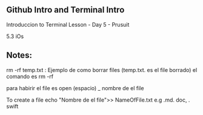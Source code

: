 ## Github Intro and Terminal Intro

Introduccion to Terminal Lesson - Day 5 - Prusuit 

5.3 iOs 

## Notes:

rm -rf temp.txt  : Ejemplo de como borrar files (temp.txt. es el file borrado) el comando es rm -rf 

para habirir el file es open (espacio) _ nombre de el file 

To create a file echo "Nombre de el file">> NameOfFile.txt e.g .md. doc, . swift 

